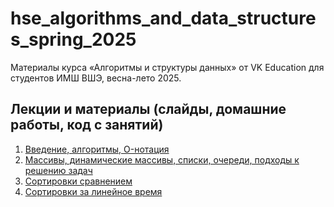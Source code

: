 # hse_algorithms_and_data_structures_spring_2025

Материалы курса «Алгоритмы и структуры данных» от VK Education для студентов ИМШ ВШЭ, весна-лето 2025.

## Лекции и материалы (слайды, домашние работы, код с занятий)
01. [Введение, алгоритмы, O-нотация](lesson-01)
02. [Массивы, динамические массивы, списки, очереди, подходы к решению задач](lesson-02)
03. [Сортировки сравнением](lesson-03)
04. [Сортировки за линейное время](lesson-04)
